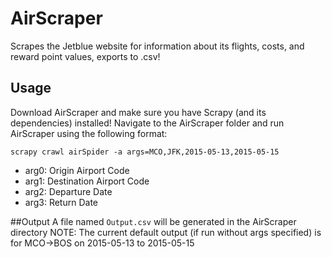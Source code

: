 # AirScraper
Scrapes the Jetblue website for information about its flights, costs, and reward point values, exports to .csv!

## Usage
Download AirScraper and make sure you have Scrapy (and its dependencies) installed!
Navigate to the AirScraper folder and run AirScraper using the following format:
```
scrapy crawl airSpider -a args=MCO,JFK,2015-05-13,2015-05-15
```

* arg0: Origin Airport Code
* arg1: Destination Airport Code
* arg2: Departure Date
* arg3: Return Date

##Output
A file named `Output.csv` will be generated in the AirScraper directory
NOTE: The current default output (if run without args specified) is for MCO->BOS on 2015-05-13 to 2015-05-15
